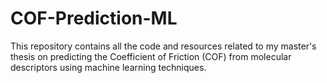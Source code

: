 # COF-Prediction-ML
This repository contains all the code and resources related to my master's thesis on predicting the Coefficient of Friction (COF) from molecular descriptors using machine learning techniques. 
